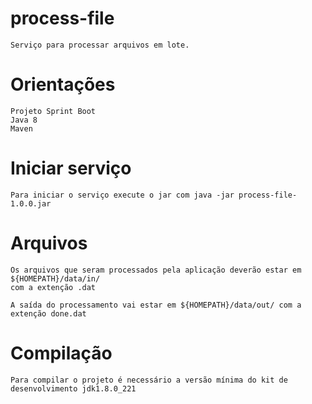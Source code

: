 # process-file

	Serviço para processar arquivos em lote.

# Orientações

	Projeto Sprint Boot
	Java 8
	Maven

# Iniciar serviço

	Para iniciar o serviço execute o jar com java -jar process-file-1.0.0.jar
	
# Arquivos

	Os arquivos que seram processados pela aplicação deverão estar em ${HOMEPATH}/data/in/
	com a extenção .dat
	
	A saída do processamento vai estar em ${HOMEPATH}/data/out/ com a extenção done.dat
	
# Compilação

	Para compilar o projeto é necessário a versão mínima do kit de desenvolvimento jdk1.8.0_221
